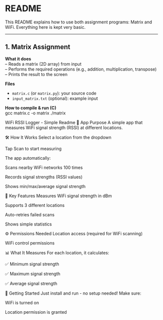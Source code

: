 # README

This README explains how to use both assignment programs: Matrix and WiFi. Everything here is kept very basic.

---

## 1. Matrix Assignment

**What it does**  
– Reads a matrix (2D array) from input  
– Performs the required operations (e.g., addition, multiplication, transpose)  
– Prints the result to the screen

**Files**  
- `matrix.c` (or `matrix.py`): your source code  
- `input_matrix.txt` (optional): example input

**How to compile & run (C)**  
gcc matrix.c -o matrix
./matrix


WiFi RSSI Logger - Simple Readme
📱 App Purpose
A simple app that measures WiFi signal strength (RSSI) at different locations.

🛠️ How It Works
Select a location from the dropdown

Tap Scan to start measuring

The app automatically:

Scans nearby WiFi networks 100 times

Records signal strengths (RSSI values)

Shows min/max/average signal strength

🔑 Key Features
Measures WiFi signal strength in dBm

Supports 3 different locations

Auto-retries failed scans

Shows simple statistics

⚙️ Permissions Needed
Location access (required for WiFi scanning)

WiFi control permissions

📊 What It Measures
For each location, it calculates:

✅ Minimum signal strength

✅ Maximum signal strength

✅ Average signal strength

🏁 Getting Started
Just install and run - no setup needed! Make sure:

WiFi is turned on

Location permission is granted
